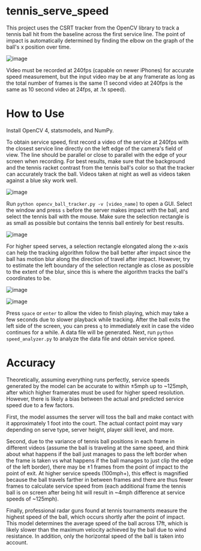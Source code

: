 # tennis_serve_speed
This project uses the CSRT tracker from the OpenCV library to track a tennis ball hit from the baseline across the first service line. The point of impact is automatically determined by finding the elbow on the graph of the ball's x position over time.

![image](https://user-images.githubusercontent.com/25471763/129860575-3ce71bcd-3f1c-48c8-a8b4-bb8981373f3e.png)

Video must be recorded at 240fps (capable on newer iPhones) for accurate speed measurement, but the input video may be at any framerate as long as the total number of frames is the same (1 second video at 240fps is the same as 10 second video at 24fps, at .1x speed).

# How to Use
Install OpenCV 4, statsmodels, and NumPy.

To obtain service speed, first record a video of the service at 240fps with the closest service line directly on the left edge of the camera's field of view. The line should be parallel or close to parallel with the edge of your screen when recording. For best results, make sure that the background and the tennis racket contrast from the tennis ball's color so that the tracker can accurately track the ball. Videos taken at night as well as videos taken against a blue sky work well.

![image](https://user-images.githubusercontent.com/25471763/129860865-baeb59af-28d5-47f6-963b-fb72860af325.png)


Run `python opencv_ball_tracker.py -v [video_name]` to open a GUI. Select the window and press `s` before the server makes impact with the ball, and select the tennis ball with the mouse. Make sure the selection rectangle is as small as possible but contains the tennis ball entirely for best results.

![image](https://user-images.githubusercontent.com/25471763/129862348-bc997d73-baaa-4fba-88a2-f9139f61db79.png)

For higher speed serves, a selection rectangle elongated along the x-axis can help the tracking algorithm follow the ball better after impact since the ball has motion blur along the direction of travel after impact. However, try to estimate the left boundary of the selection rectangle as close as possible to the extent of the blur, since this is where the algorithm tracks the ball's coordinates to be.

![image](https://user-images.githubusercontent.com/25471763/130412579-db75b1eb-347f-404b-9791-904e5b12b69e.png)

![image](https://user-images.githubusercontent.com/25471763/130417153-094df785-6c05-41b7-8184-0b70748d4b9b.png)



Press `space` or `enter` to allow the video to finish playing, which may take a few seconds due to slower playback while tracking. After the ball exits the left side of the screen, you can press `q` to immediately exit in case the video continues for a while. A data file will be generated. Next, run `python speed_analyzer.py` to analyze the data file and obtain service speed. 

# Accuracy
Theoretically, assuming everything runs perfectly, service speeds generated by the model can be accurate to within ±5mph up to ~125mph, after which higher framerates must be used for higher speed resolution. However, there is likely a bias between the actual and predicted service speed due to a few factors. 

First, the model assumes the server will toss the ball and make contact with it approximately 1 foot into the court. The actual contact point may vary depending on serve type, server height, player skill level, and more.

Second, due to the variance of tennis ball positions in each frame in different videos (assume the ball is traveling at the same speed, and think about what happens if the ball just manages to pass the left border when the frame is taken vs what happens if the ball manages to just clip the edge of the left border), there may be ±1 frames from the point of impact to the point of exit. At higher service speeds (100mph+), this effect is magnified because the ball travels farther in between frames and there are thus fewer frames to calculate service speed from (each additional frame the tennis ball is on screen after being hit will result in ~4mph difference at service speeds of ~125mph). 

Finally, professional radar guns found at tennis tournaments measure the highest speed of the ball, which occurs shortly after the point of impact. This model determines the average speed of the ball across 17ft, which is likely slower than the maximum velocity achieved by the ball due to wind resistance. In addition, only the horizontal speed of the ball is taken into account.
